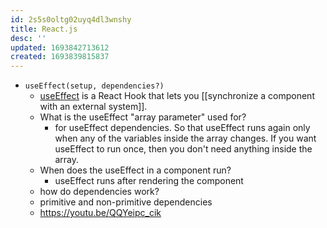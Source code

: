 ```yaml
---
id: 2s5s0oltg02uyq4dl3wnshy
title: React.js
desc: ''
updated: 1693842713612
created: 1693839815837
---
```


- `useEffect(setup, dependencies?)`
  - [useEffect](https://react.dev/reference/react/useEffect) is a React Hook that lets you [[synchronize a component with an external system]].
  - What is the useEffect "array parameter" used for?
    - for useEffect dependencies. So that useEffect runs again only when any of the variables inside the array changes. If you want useEffect to run once, then you don't need anything inside the array.
  - When does the useEffect in a component run?
    - useEffect runs after rendering the component
  - how do dependencies work?
  - primitive and non-primitive dependencies
  - https://youtu.be/QQYeipc_cik
